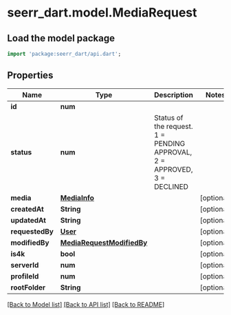 # seerr_dart.model.MediaRequest

## Load the model package
```dart
import 'package:seerr_dart/api.dart';
```

## Properties
Name | Type | Description | Notes
------------ | ------------- | ------------- | -------------
**id** | **num** |  | 
**status** | **num** | Status of the request. 1 = PENDING APPROVAL, 2 = APPROVED, 3 = DECLINED | 
**media** | [**MediaInfo**](MediaInfo.md) |  | [optional] 
**createdAt** | **String** |  | [optional] 
**updatedAt** | **String** |  | [optional] 
**requestedBy** | [**User**](User.md) |  | [optional] 
**modifiedBy** | [**MediaRequestModifiedBy**](MediaRequestModifiedBy.md) |  | [optional] 
**is4k** | **bool** |  | [optional] 
**serverId** | **num** |  | [optional] 
**profileId** | **num** |  | [optional] 
**rootFolder** | **String** |  | [optional] 

[[Back to Model list]](../README.md#documentation-for-models) [[Back to API list]](../README.md#documentation-for-api-endpoints) [[Back to README]](../README.md)


